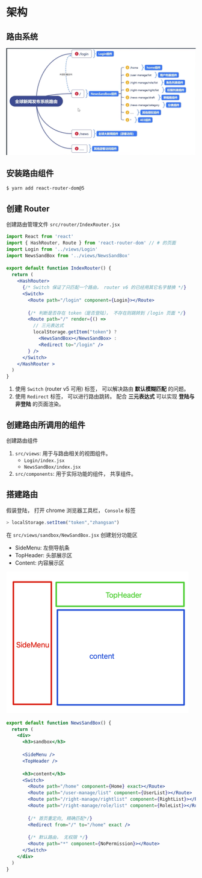 # 架构

## 路由系统

![router map](./img/news-system-router.png)

## 安装路由组件

```bash
$ yarn add react-router-dom@5
```

## 创建 Router

创建路由管理文件 `src/router/IndexRouter.jsx`

```jsx
import React from 'react'
import { HashRouter, Route } from 'react-router-dom' // # 的页面
import Login from '../views/Login'
import NewsSandBox from '../views/NewsSandBox'

export default function IndexRouter() {
  return (
    <HashRouter>
      {/* Switch 保证了只匹配一个路由， router v6 的已经用其它名字替换 */}
      <Switch>
        <Route path="/login" component={Login}></Route>

        {/* 判断是否存在 token（是否登陆）， 不存在则跳转到 /login 页面 */}
        <Route path="/" render={() =>
          // 三元表达式
          localStorage.getItem("token") ?
            <NewsSandBox></NewsSandBox> :
            <Redirect to="/login" />
        } />
      </Switch>
    </HashRouter >
  )
}
```

1. 使用 `Switch` (router v5 可用) 标签， 可以解决路由 **默认模糊匹配** 的问题。
2. 使用 `Redirect` 标签， 可以进行路由跳转。 配合 **三元表达式** 可以实现 **登陆与非登陆** 的页面渲染。

## 创建路由所调用的组件

创建路由组件 
1. `src/views`: 用于与路由相关的视图组件。
    + `Login/index.jsx`
    + `NewsSandBox/index.jsx`
2. `src/components`: 用于实际功能的组件， 共享组件。

## 搭建路由

假装登陆， 打开 chrome 浏览器工具栏， `Console` 标签

```jsx
> localStorage.setItem("token","zhangsan")
```

在 `src/views/sandbox/NewSandBox.jsx` 创建划分功能区
+ SideMenu: 左侧导航条
+ TopHeader: 头部展示区
+ Content: 内容展示区

![router-layout](./img//router-layout.png)

```jsx
export default function NewsSandBox() {
  return (
    <div>
      <h3>sandbox</h3>

      <SideMenu />
      <TopHeader />

      <h3>content</h3>
      <Switch>
        <Route path="/home" component={Home} exact></Route>
        <Route path="/user-manage/list" component={UserList}></Route>
        <Route path="/right-manage/rightlist" component={RightList}></Route>
        <Route path="/right-manage/role/list" component={RoleList}></Route>

        {/* 首页重定向, 精确匹配*/}
        <Redirect from="/" to="/home" exact />

        {/* 默认路由， 无权限 */}
        <Route path="*" component={NoPermission}></Route>
      </Switch>
    </div>
  )
}
```